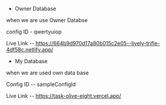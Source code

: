
   * Owner Database
     
   when we are use Owner Databse


   
   config ID - qwertyuiop


   
   Live Link -- https://664b9d970d17a80b015c2e05--lively-trifle-4df58c.netlify.app/
     




  
   * My Database
     
   when we are used own data base

   
   Config ID -- sampleConfigId

   
   Live Link -- https://task-olive-eight.vercel.app/
